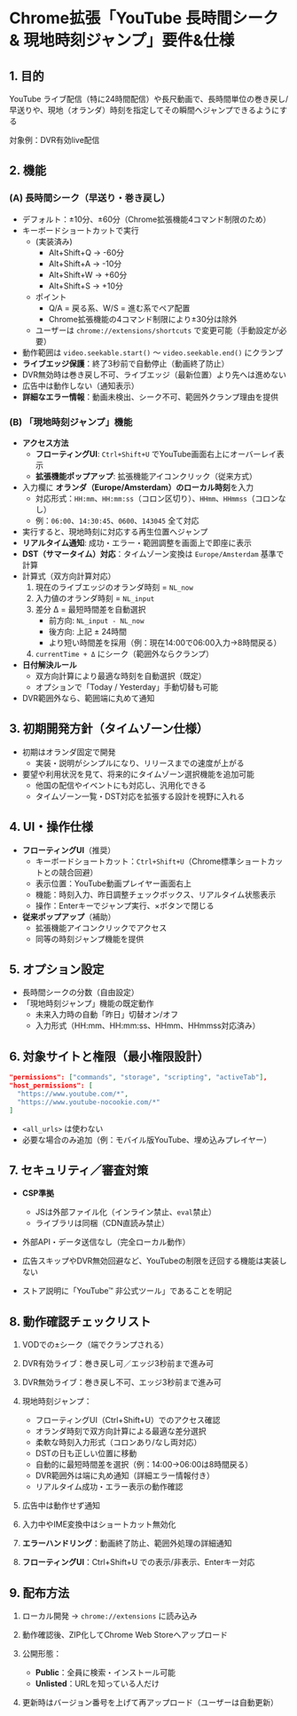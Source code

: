 # Chrome拡張「YouTube 長時間シーク & 現地時刻ジャンプ」要件&仕様

## 1. 目的
YouTube ライブ配信（特に24時間配信）や長尺動画で、長時間単位の巻き戻し/早送りや、現地（オランダ）時刻を指定してその瞬間へジャンプできるようにする

対象例：DVR有効live配信


## 2. 機能

### (A) 長時間シーク（早送り・巻き戻し）
- デフォルト：±10分、±60分（Chrome拡張機能4コマンド制限のため）
- キーボードショートカットで実行
  - (実装済み)
    - Alt+Shift+Q → -60分
    - Alt+Shift+A → -10分
    - Alt+Shift+W → +60分
    - Alt+Shift+S → +10分
  - ポイント
    - Q/A = 戻る系、W/S = 進む系でペア配置
    - Chrome拡張機能の4コマンド制限により±30分は除外
  - ユーザーは `chrome://extensions/shortcuts` で変更可能（手動設定が必要）
- 動作範囲は `video.seekable.start()` ～ `video.seekable.end()` にクランプ
- **ライブエッジ保護**：終了3秒前で自動停止（動画終了防止）
- DVR無効時は巻き戻し不可、ライブエッジ（最新位置）より先へは進めない
- 広告中は動作しない（通知表示）
- **詳細なエラー情報**：動画未検出、シーク不可、範囲外クランプ理由を提供



### (B) 「現地時刻ジャンプ」機能
- **アクセス方法**
  - **フローティングUI**: `Ctrl+Shift+U` でYouTube画面右上にオーバーレイ表示
  - **拡張機能ポップアップ**: 拡張機能アイコンクリック（従来方式）
- 入力欄に **オランダ（Europe/Amsterdam）のローカル時刻**を入力
  - 対応形式：`HH:mm`、`HH:mm:ss`（コロン区切り）、`HHmm`、`HHmmss`（コロンなし）
  - 例：`06:00`、`14:30:45`、`0600`、`143045` 全て対応
- 実行すると、現地時刻に対応する再生位置へジャンプ
- **リアルタイム通知**: 成功・エラー・範囲調整を画面上で即座に表示
- **DST（サマータイム）対応**：タイムゾーン変換は `Europe/Amsterdam` 基準で計算
- 計算式（双方向計算対応）
  1. 現在のライブエッジのオランダ時刻 = `NL_now`
  2. 入力値のオランダ時刻 = `NL_input`
  3. 差分 Δ = 最短時間差を自動選択
     - 前方向: `NL_input - NL_now`
     - 後方向: 上記 ± 24時間
     - より短い時間差を採用（例：現在14:00で06:00入力→8時間戻る）
  4. `currentTime + Δ` にシーク（範囲外ならクランプ）
- **日付解決ルール**
  - 双方向計算により最適な時刻を自動選択（既定）
  - オプションで「Today / Yesterday」手動切替も可能
- DVR範囲外なら、範囲端に丸めて通知


## 3. 初期開発方針（タイムゾーン仕様）
- 初期はオランダ固定で開発
  - 実装・説明がシンプルになり、リリースまでの速度が上がる
- 要望や利用状況を見て、将来的にタイムゾーン選択機能を追加可能
  - 他国の配信やイベントにも対応し、汎用化できる
  - タイムゾーン一覧・DST対応を拡張する設計を視野に入れる


## 4. UI・操作仕様
- **フローティングUI**（推奨）
  - キーボードショートカット：`Ctrl+Shift+U`（Chrome標準ショートカットとの競合回避）
  - 表示位置：YouTube動画プレイヤー画面右上
  - 機能：時刻入力、昨日調整チェックボックス、リアルタイム状態表示
  - 操作：Enterキーでジャンプ実行、×ボタンで閉じる
- **従来ポップアップ**（補助）
  - 拡張機能アイコンクリックでアクセス
  - 同等の時刻ジャンプ機能を提供

## 5. オプション設定
- 長時間シークの分数（自由設定）
- 「現地時刻ジャンプ」機能の既定動作
  - 未来入力時の自動「昨日」切替オン/オフ
  - 入力形式（HH:mm、HH:mm:ss、HHmm、HHmmss対応済み）


## 6. 対象サイトと権限（最小権限設計）
```json
"permissions": ["commands", "storage", "scripting", "activeTab"],
"host_permissions": [
  "https://www.youtube.com/*",
  "https://www.youtube-nocookie.com/*"
]
```

* `<all_urls>` は使わない
* 必要な場合のみ追加（例：モバイル版YouTube、埋め込みプレイヤー）


## 7. セキュリティ／審査対策

* **CSP準拠**

  * JSは外部ファイル化（インライン禁止、`eval`禁止）
  * ライブラリは同梱（CDN直読み禁止）
* 外部API・データ送信なし（完全ローカル動作）
* 広告スキップやDVR無効回避など、YouTubeの制限を迂回する機能は実装しない
* ストア説明に「YouTube™ 非公式ツール」であることを明記


## 8. 動作確認チェックリスト

1. VODでの±シーク（端でクランプされる）
2. DVR有効ライブ：巻き戻し可／エッジ3秒前まで進み可
3. DVR無効ライブ：巻き戻し不可、エッジ3秒前まで進み可
4. 現地時刻ジャンプ：

   * フローティングUI（Ctrl+Shift+U）でのアクセス確認
   * オランダ時刻で双方向計算による最適な差分選択
   * 柔軟な時刻入力形式（コロンあり/なし両対応）
   * DSTの日も正しい位置に移動
   * 自動的に最短時間差を選択（例：14:00→06:00は8時間戻る）
   * DVR範囲外は端に丸め通知（詳細エラー情報付き）
   * リアルタイム成功・エラー表示の動作確認
5. 広告中は動作せず通知
6. 入力中やIME変換中はショートカット無効化
7. **エラーハンドリング**：動画終了防止、範囲外処理の詳細通知
8. **フローティングUI**：Ctrl+Shift+U での表示/非表示、Enterキー対応


## 9. 配布方法

1. ローカル開発 → `chrome://extensions` に読み込み
2. 動作確認後、ZIP化してChrome Web Storeへアップロード
3. 公開形態：

   * **Public**：全員に検索・インストール可能
   * **Unlisted**：URLを知っている人だけ
4. 更新時はバージョン番号を上げて再アップロード（ユーザーは自動更新）

